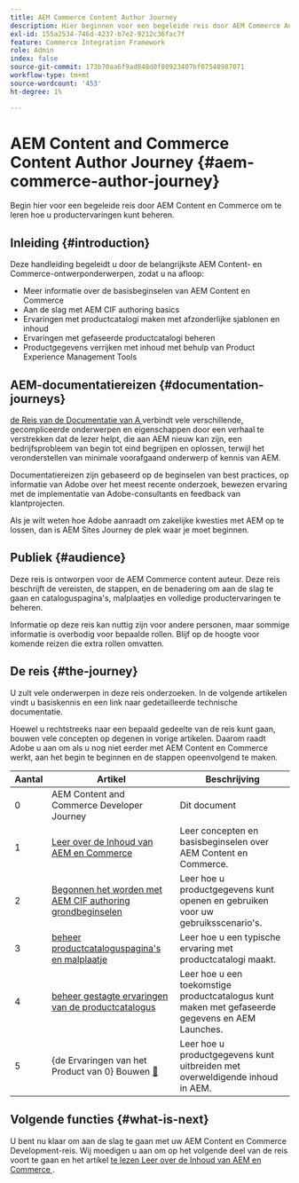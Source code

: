 ```yaml
---
title: AEM Commerce Content Author Journey
description: Hier beginnen voor een begeleide reis door AEM Commerce Authoring
exl-id: 155a2534-746d-4237-b7e2-9212c36fac7f
feature: Commerce Integration Framework
role: Admin
index: false
source-git-commit: 173b70aa6f9ad848d0f80923407bf07540987071
workflow-type: tm+mt
source-wordcount: '453'
ht-degree: 1%

---
```


# AEM Content and Commerce Content Author Journey {#aem-commerce-author-journey}

Begin hier voor een begeleide reis door AEM Content en Commerce om te leren hoe u productervaringen kunt beheren.

## Inleiding {#introduction}

Deze handleiding begeleidt u door de belangrijkste AEM Content- en Commerce-ontwerponderwerpen, zodat u na afloop:

* Meer informatie over de basisbeginselen van AEM Content en Commerce
* Aan de slag met AEM CIF authoring basics
* Ervaringen met productcatalogi maken met afzonderlijke sjablonen en inhoud
* Ervaringen met gefaseerde productcatalogi beheren
* Productgegevens verrijken met inhoud met behulp van Product Experience Management Tools

## AEM-documentatiereizen {#documentation-journeys}

[ de Reis van de Documentatie van A ](/help/journey-documentation/documentation-journeys.md) verbindt vele verschillende, gecompliceerde onderwerpen en eigenschappen door een verhaal te verstrekken dat de lezer helpt, die aan AEM nieuw kan zijn, een bedrijfsprobleem van begin tot eind begrijpen en oplossen, terwijl het veronderstellen van minimale voorafgaand onderwerp of kennis van AEM.

Documentatiereizen zijn gebaseerd op de beginselen van best practices, op informatie van Adobe over het meest recente onderzoek, bewezen ervaring met de implementatie van Adobe-consultants en feedback van klantprojecten.

Als je wilt weten hoe Adobe aanraadt om zakelijke kwesties met AEM op te lossen, dan is AEM Sites Journey de plek waar je moet beginnen.

## Publiek {#audience}

Deze reis is ontworpen voor de AEM Commerce content auteur. Deze reis beschrijft de vereisten, de stappen, en de benadering om aan de slag te gaan en cataloguspagina&#39;s, malplaatjes en volledige productervaringen te beheren.

Informatie op deze reis kan nuttig zijn voor andere personen, maar sommige informatie is overbodig voor bepaalde rollen. Blijf op de hoogte voor komende reizen die extra rollen omvatten.

## De reis {#the-journey}

U zult vele onderwerpen in deze reis onderzoeken. In de volgende artikelen vindt u basiskennis en een link naar gedetailleerde technische documentatie.

Hoewel u rechtstreeks naar een bepaald gedeelte van de reis kunt gaan, bouwen vele concepten op degenen in vorige artikelen. Daarom raadt Adobe u aan om als u nog niet eerder met AEM Content en Commerce werkt, aan het begin te beginnen en de stappen opeenvolgend te maken.

| Aantal | Artikel | Beschrijving |
|---|---|---|
| 0 | AEM Content and Commerce Developer Journey | Dit document |
| 1 | [ Leer over de Inhoud van AEM en Commerce ](/help/commerce-cloud/introduction.md) | Leer concepten en basisbeginselen over AEM Content en Commerce. |
| 2 | [ Begonnen het worden met AEM CIF authoring grondbeginselen ](getting-started.md) | Leer hoe u productgegevens kunt openen en gebruiken voor uw gebruiksscenario&#39;s. |
| 3 | [ beheer productcataloguspagina&#39;s en malplaatje ](catalog-templates.md) | Leer hoe u een typische ervaring met productcatalogi maakt. |
| 4 | [ beheer gestagte ervaringen van de productcatalogus ](staged-catalog.md) | Leer hoe u een toekomstige productcatalogus kunt maken met gefaseerde gegevens en AEM Launches. |
| 5 | {de Ervaringen van het Product van 0} Bouwen [&#128279;](product-experience-management.md) | Leer hoe u productgegevens kunt uitbreiden met overweldigende inhoud in AEM. |

## Volgende functies {#what-is-next}

U bent nu klaar om aan de slag te gaan met uw AEM Content en Commerce Development-reis. Wij moedigen u aan om op het volgende deel van de reis voort te gaan en het artikel [ te lezen Leer over de Inhoud van AEM en Commerce ](/help/commerce-cloud/introduction.md).
